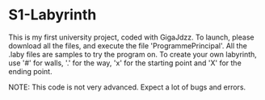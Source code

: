 # S1-Labyrinth
This is my first university project, coded with GigaJdzz.
To launch, please download all the files, and execute the file 'ProgrammePrincipal'.
All the .laby files are samples to try the program on.
To create your own labyrinth, use '#' for walls, '.' for the way, 'x' for the starting point and 'X' for the ending point.

NOTE: This code is not very advanced. Expect a lot of bugs and errors.
